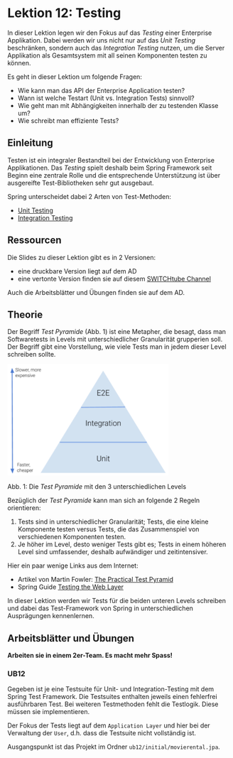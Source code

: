 # Lektion 12: Testing
In dieser Lektion legen wir den Fokus auf das *Testing* einer Enterprise Applikation. Dabei werden wir uns nicht nur auf das *Unit Testing* beschränken, sondern auch das *Integration Testing* nutzen, um die Server Applikation als Gesamtsystem mit all seinen Komponenten testen zu können.

Es geht in dieser Lektion um folgende Fragen:
* Wie kann man das API der Enterprise Application testen?
* Wann ist welche Testart (Unit vs. Integration Tests) sinnvoll?
* Wie geht man mit Abhängigkeiten innerhalb der zu testenden Klasse um?
* Wie schreibt man effiziente Tests?

## Einleitung
Testen ist ein integraler Bestandteil bei der Entwicklung von Enterprise Applikationen. Das *Testing* spielt deshalb beim Spring Framework seit Beginn eine zentrale Rolle und die entsprechende Unterstützung ist über ausgereifte Test-Bibliotheken sehr gut ausgebaut. 

Spring unterscheidet dabei 2 Arten von Test-Methoden:
* [Unit Testing](https://docs.spring.io/spring-framework/docs/current/reference/html/testing.html#unit-testing)
* [Integration Testing](https://docs.spring.io/spring-framework/docs/current/reference/html/testing.html#integration-testing)

## Ressourcen
Die Slides zu dieser Lektion gibt es in 2 Versionen:
* eine druckbare Version liegt auf dem AD
* eine vertonte Version finden sie auf diesem [SWITCHtube Channel](https://tube.switch.ch/channels/d7e129eb)

Auch die Arbeitsblätter und Übungen finden sie auf dem AD.

## Theorie
Der Begriff *Test Pyramide* (Abb. 1) ist eine Metapher, die besagt, dass man Softwaretests in Levels mit unterschiedlicher Granularität grupperien soll. Der Begriff gibt eine Vorstellung, wie viele Tests man in jedem dieser Level schreiben sollte.

<img height="250" src="testpyramid.png">

Abb. 1: Die *Test Pyramide* mit den 3 unterschiedlichen Levels 

Bezüglich der *Test Pyramide* kann man sich an folgende 2 Regeln orientieren:
1. Tests sind in unterschiedlicher Granularität; Tests, die eine kleine Komponente testen versus Tests, die das Zusammenspiel von verschiedenen Komponenten testen.
2. Je höher im Level, desto weniger Tests gibt es; Tests in einem höheren Level sind umfassender, deshalb aufwändiger und zeitintensiver.

Hier ein paar wenige Links aus dem Internet:
* Artikel von Martin Fowler: [The Practical Test Pyramid](https://martinfowler.com/articles/practical-test-pyramid.html)
* Spring Guide [Testing the Web Layer](https://spring.io/guides/gs/testing-web/)

In dieser Lektion werden wir Tests für die beiden unteren Levels schreiben und dabei das Test-Framework von Spring in unterschiedlichen Ausprägungen kennenlernen.

## Arbeitsblätter und Übungen
**Arbeiten sie in einem 2er-Team. Es macht mehr Spass!**

### UB12
Gegeben ist je eine Testsuite für Unit- und Integration-Testing mit dem Spring Test Framework. Die Testsuites enthalten jeweils einen fehlerfrei ausführbaren Test. Bei weiteren Testmethoden fehlt die Testlogik. Diese müssen sie implementieren.

Der Fokus der Tests liegt auf dem `Application Layer` und hier bei der Verwaltung der `User`, d.h. dass die Testsuite nicht vollständig ist.

Ausgangspunkt ist das Projekt im Ordner `ub12/initial/movierental.jpa`.
